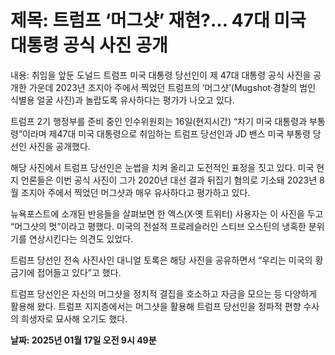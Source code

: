 # **제목: 트럼프 ‘머그샷’ 재현?… 47대 미국 대통령 공식 사진 공개**

  내용: 취임을 앞둔 도널드 트럼프 미국 대통령 당선인이 제 47대 대통령 공식 사진을 공개한 가운데 2023년 조지아 주에서 찍었던 트럼프의 ‘머그샷’(Mugshot·경찰의 범인 식별용 얼굴 사진)과 놀랍도록 유사하다는 평가가 나오고 있다. 

트럼프 2기 행정부를 준비 중인 인수위원회는 16일(현지시간) “차기 미국 대통령과 부통령”이라며 제47대 미국 대통령으로 취임하는 트럼프 당선인과 JD 밴스 미국 부통령 당선인 사진을 공개했다.

해당 사진에서 트럼프 당선인은 눈썹을 치켜 올리고 도전적인 표정을 짓고 있다. 미국 현지 언론들은 이번 공식 사진이 그가 2020년 대선 결과 뒤집기 혐의로 기소돼 2023년 8월 조지아 주에서 찍었던 머그샷과 매우 유사하다고 평가하고 있다. 

뉴욕포스트에 소개된 반응들을 살펴보면 한 엑스(X·옛 트위터) 사용자는 이 사진을 두고 “머그샷의 멋”이라고 평했다. 미국의 전설적 프로레슬러인 스티브 오스틴의 냉혹한 분위기를 연상시킨다는 의견도 있었다. 

트럼프 당선인 전속 사진사인 대니얼 토록은 해당 사진을 공유하면서 “우리는 미국의 황금기에 접어들고 있다”고 했다. 

트럼프 당선인은 자신의 머그샷을 정치적 결집을 호소하고 자금을 모으는 등 다양하게 활용해 왔다. 트럼프 지지층에서는 머그샷을 활용해 트럼프 당선인을 정파적 편향 수사의 희생자로 묘사해 오기도 했다.

  **날짜: 2025년 01월 17일 오전 9시 49분**